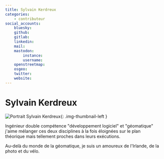 ```yaml
---
title: Sylvain Kerdreux
categories:
    - contributeur
social_accounts:
    bluesky:
    github:
    gitlab:
    linkedin:
    mail:
    mastodon:
        instance:
        username:
    openstreetmap:
    osgeo:
    twitter:
    website:
---
```


# Sylvain Kerdreux

<!-- --8<-- [start:author-sign-block] -->

![Portrait Sylvain Kerdreux](https://cdn.geotribu.fr/img/internal/contributeurs/sker.webp "Portrait Sylvain Kerdreux"){: .img-thumbnail-left }

Ingénieur double compétence "développement logiciel" et "géomatique" j'aime mélanger ces deux disciplines à la fois éloignées sur le plan théorique mais tellement proches dans leurs exécutions.

Au-delà du monde de la géomatique, je suis un amoureux de l'Irlande, de la photo et du vélo.

<!-- --8<-- [end:author-sign-block] -->
